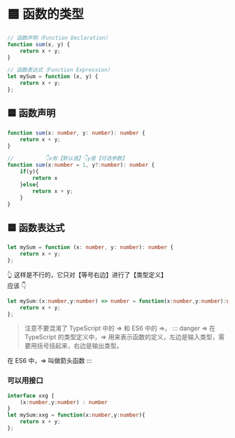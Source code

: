 # 🟦 函数的类型

```ts
// 函数声明（Function Declaration）
function sum(x, y) {
    return x + y;
}

// 函数表达式（Function Expression）
let mySum = function (x, y) {
    return x + y;
};
```

## 🟦 函数声明
```ts
function sum(x: number, y: number): number {
    return x + y;
}

//          👇x有【默认值】👇y是【可选参数】
function sum(x:number = 1, y?:number): number {
    if(y){
        return x
    }else{
        return x + y;
    }
}
```

## 🟦 函数表达式
```ts
let mySum = function (x: number, y: number): number {
    return x + y;
};
```
👆 这样是不行的，它只对【等号右边】进行了【类型定义】  
应该 👇 
```ts
let mySum:(x:number,y:number) => number = function(x:number,y:number):number{
    return x + y;
};
```
> 注意不要混淆了 TypeScript 中的 => 和 ES6 中的 =>。
::: danger =>
在 TypeScript 的类型定义中，=> 用来表示函数的定义，左边是输入类型，需要用括号括起来，右边是输出类型。

在 ES6 中，=> 叫做箭头函数
:::
### 可以用接口
```ts
interface xxg {
    (x:number,y:number) : number
}
let mySum:xxg = function(x:number,y:number){
    return x + y;
};
```